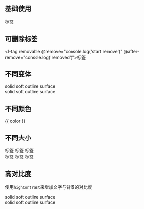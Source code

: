 <script setup>
  import { themeColors } from '@lun/components';
</script>

## 基础使用

<l-tag>标签</l-tag>

## 可删除标签

<l-tag removable @remove="console.log('start remove')" @after-remove="console.log('removed')">标签</l-tag>

## 不同变体

<div class="container">
  <l-tag variant="solid">solid</l-tag>
  <l-tag variant="soft">soft</l-tag>
  <l-tag variant="outline">outline</l-tag>
  <l-tag variant="surface">surface</l-tag>
</div>
<div class="container">
  <l-tag variant="solid" removable>solid</l-tag>
  <l-tag variant="soft" removable>soft</l-tag>
  <l-tag variant="outline" removable>outline</l-tag>
  <l-tag variant="surface" removable>surface</l-tag>
</div>

## 不同颜色

<div class="container">
  <l-tag v-for="color in themeColors" :color="color">{{ color }}</l-tag>
</div>

## 不同大小

<div class="container">
  <l-tag variant="surface" size="1">标签</l-tag>
  <l-tag variant="surface" size="2">标签</l-tag>
  <l-tag variant="surface" size="3">标签</l-tag>
</div>
<div class="container">
  <l-tag variant="surface" size="1" removable>标签</l-tag>
  <l-tag variant="surface" size="2" removable>标签</l-tag>
  <l-tag variant="surface" size="3" removable>标签</l-tag>
</div>

## 高对比度

使用`highContrast`来增加文字与背景的对比度

<div class="container">
  <l-tag variant="solid">solid</l-tag>
  <l-tag variant="soft">soft</l-tag>
  <l-tag variant="outline">outline</l-tag>
  <l-tag variant="surface">surface</l-tag>
</div>
<div class="container">
  <l-tag variant="solid" highContrast>solid</l-tag>
  <l-tag variant="soft" highContrast>soft</l-tag>
  <l-tag variant="outline" highContrast>outline</l-tag>
  <l-tag variant="surface" highContrast>surface</l-tag>
</div>
